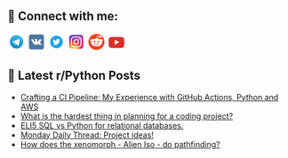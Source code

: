 ## 🔎 Connect with me:
[<img src="https://github.com/bullbesh/bullbesh/blob/main/images/Telegram.png" width="32" height="32" />](https://t.me/bullbesh)
[<img src="https://github.com/bullbesh/bullbesh/blob/main/images/VK.png" width="32" height="32" />](https://vk.com/bullbesh)
[<img src="https://github.com/bullbesh/bullbesh/blob/main/images/Twitter.png" width="32" height="32" />](https://twitter.com/bullbesh1)
[<img src="https://github.com/bullbesh/bullbesh/blob/main/images/Instagram.png" width="32" height="32" />](https://www.instagram.com/bullbesh)
[<img src="https://github.com/bullbesh/bullbesh/blob/main/images/Reddit.png" width="32" height="32" />](https://www.reddit.com/user/bullbesh)
[<img src="https://github.com/bullbesh/bullbesh/blob/main/images/YouTube.png" width="32" height="32" />](https://www.youtube.com/channel/UCtfjRs6uzgq5mfm8S06WTcg)

## 📕 Latest r/Python Posts
<!-- BLOG-POST-LIST:START -->
- [Crafting a CI Pipeline: My Experience with GitHub Actions, Python and AWS](https://www.reddit.com/r/Python/comments/169j2e9/crafting_a_ci_pipeline_my_experience_with_github/)
- [What is the hardest thing in planning for a coding project?](https://www.reddit.com/r/Python/comments/169eyn5/what_is_the_hardest_thing_in_planning_for_a/)
- [ELI5 SQL vs Python for relational databases.](https://www.reddit.com/r/Python/comments/169dfdl/eli5_sql_vs_python_for_relational_databases/)
- [Monday Daily Thread: Project ideas!](https://www.reddit.com/r/Python/comments/169ci03/monday_daily_thread_project_ideas/)
- [How does the xenomorph - Alien Iso - do pathfinding?](https://www.reddit.com/r/Python/comments/1699v4t/how_does_the_xenomorph_alien_iso_do_pathfinding/)
<!-- BLOG-POST-LIST:END -->

